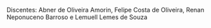 Discentes:
Abner de Oliveira Amorin,
Felipe Costa de Oliveira,
Renan Neponuceno Barroso e
Lemuell Lemes de Souza
